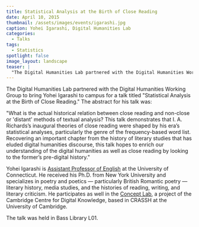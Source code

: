 ```yaml
---
title: Statistical Analysis at the Birth of Close Reading
date: April 10, 2015
thumbnail: /assets/images/events/igarashi.jpg
caption: Yohei Igarashi, Digital Humanities Lab
categories: 
  - Talks
tags:
  - Statistics
spotlight: false 
image_layout: landscape
teaser: |
  "The Digital Humanities Lab partnered with the Digital Humanities Working Group to bring Yohei Igarashi to campus for a talk titled Statistical Analysis at the Birth of Close Reading. The abstract..."
---
```


The Digital Humanities Lab partnered with the Digital Humanities Working Group to bring Yohei Igarashi to campus for a talk titled "Statistical Analysis at the Birth of Close Reading." The abstract for his talk was:
   
"What is the actual historical relation between close reading and non-close or 'distant' methods of textual analysis? This talk demonstrates that I. A. Richards’s inaugural theories of close reading were shaped by his era’s statistical analyses, particularly the genre of the frequency-based word list. Recovering an important chapter from the history of literary studies that has eluded digital humanities discourse, this talk hopes to enrich our understanding of the digital humanities as well as close reading by looking to the former’s pre-digital history."
   
Yohei Igarashi is [Assistant Professor of English](http://english.uconn.edu/yohei-igarashi/) at the University of Connecticut. He received his Ph.D. from New York University and specializes in poetry and poetics — particularly British Romantic poetry — literary history, media studies, and the histories of reading, writing, and literary criticism. He participates as well in the [Concept Lab](http://www.crassh.cam.ac.uk/programmes/ccdk-the-concept-lab), a project of the Cambridge Centre for Digital Knowledge, based in CRASSH at the University of Cambridge.
   
The talk was held in Bass Library L01.